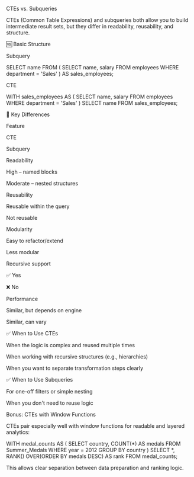 CTEs vs. Subqueries

CTEs (Common Table Expressions) and subqueries both allow you to build intermediate result sets, but they differ in readability, reusability, and structure.

🆚 Basic Structure

Subquery

SELECT name
FROM (
  SELECT name, salary FROM employees
  WHERE department = 'Sales'
) AS sales_employees;

CTE

WITH sales_employees AS (
  SELECT name, salary
  FROM employees
  WHERE department = 'Sales'
)
SELECT name
FROM sales_employees;

🧠 Key Differences

Feature

CTE

Subquery

Readability

High – named blocks

Moderate – nested structures

Reusability

Reusable within the query

Not reusable

Modularity

Easy to refactor/extend

Less modular

Recursive support

✅ Yes

❌ No

Performance

Similar, but depends on engine

Similar, can vary

✅ When to Use CTEs

When the logic is complex and reused multiple times

When working with recursive structures (e.g., hierarchies)

When you want to separate transformation steps clearly

✅ When to Use Subqueries

For one-off filters or simple nesting

When you don't need to reuse logic

Bonus: CTEs with Window Functions

CTEs pair especially well with window functions for readable and layered analytics:

WITH medal_counts AS (
  SELECT country, COUNT(*) AS medals
  FROM Summer_Medals
  WHERE year = 2012
  GROUP BY country
)
SELECT *,
  RANK() OVER(ORDER BY medals DESC) AS rank
FROM medal_counts;

This allows clear separation between data preparation and ranking logic.


